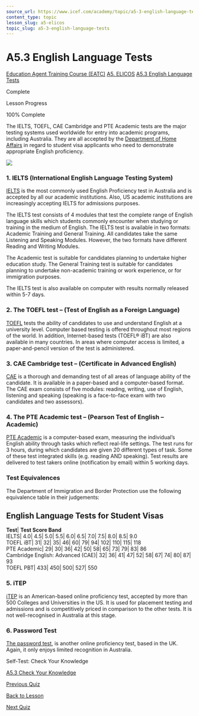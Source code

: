 ```yaml
---
source_url: https://www.icef.com/academy/topic/a5-3-english-language-tests/
content_type: topic
lesson_slug: a5-elicos
topic_slug: a5-3-english-language-tests
---
```


# A5.3 English Language Tests

[Education Agent Training Course (EATC)](https://www.icef.com/academy/courses/education-agent-training-course-eatc/) [A5. ELICOS](https://www.icef.com/academy/lessons/a5-elicos/) [A5.3 English Language Tests](https://www.icef.com/academy/topic/a5-3-english-language-tests/)

Complete

Lesson Progress 

100% Complete 

The IELTS, TOEFL, CAE Cambridge and PTE Academic tests are the major testing systems used worldwide for entry into academic programs, including Australia. They are all accepted by the [Department of Home Affairs](https://immi.homeaffairs.gov.au/) in regard to student visa applicants who need to demonstrate appropriate English proficiency.

![](https://www.icef.com/academy/wp-content/uploads/2022/09/pexels-jeswin-thomas-5265273-1024x683.jpg)

### 1\. IELTS (International English Language Testing System)

[IELTS](http://www.ielts.org/) is the most commonly used English Proficiency test in Australia and is accepted by all our academic institutions. Also, US academic institutions are increasingly accepting IELTS for admissions purposes. 

The IELTS test consists of 4 modules that test the complete range of English language skills which students commonly encounter when studying or training in the medium of English. The IELTS test is available in two formats: Academic Training and General Training. All candidates take the same Listening and Speaking Modules. However, the two formats have different Reading and Writing Modules.

The Academic test is suitable for candidates planning to undertake higher education study. The General Training test is suitable for candidates planning to undertake non-academic training or work experience, or for immigration purposes.

The IELTS test is also available on computer with results normally released within 5-7 days.

### 2\. The TOEFL test – (Test of English as a Foreign Language)

[TOEFL](http://www.ets.org/portal/site/ets/menuitem.435c0b5cc7bd0ae7015d9510c3921509/?vgnextoid=69c0197a484f4010VgnVCM10000022f95190RCRD) tests the ability of candidates to use and understand English at a university level. Computer based testing is offered throughout most regions of the world. In addition, Internet-based tests (TOEFL® iBT) are also available in many countries. In areas where computer access is limited, a paper-and-pencil version of the test is administered. 

### 3\. CAE Cambridge test – (Certificate in Advanced English)

[CAE](http://cambridge-english-advanced.cambridgeesol.org/) is a thorough and demanding test of all areas of language ability of the candidate. It is available in a paper-based and a computer-based format. The CAE exam consists of five modules: reading, writing, use of English, listening and speaking (speaking is a face-to-face exam with two candidates and two assessors).

### 4\. The PTE Academic test – (Pearson Test of English – Academic)

[PTE Academic](https://www.pearson.com/en-au/student/english-language/pte-academic/?utm_source=google&utm_medium=search&utm_campaign=Croud_PMax_UK&gclid=CjwKCAjw1ICZBhAzEiwAFfvFhKJBUUClSDGyjmNu_NZkJ2nm-A1Q0Cze8fOSvXNmAbMi6N4hcF7p2BoCzT0QAvD_BwE&gclsrc=aw.ds) is a computer-based exam, measuring the individual’s English ability through tasks which reflect real-life settings. The test runs for 3 hours, during which candidates are given 20 different types of task. Some of these test integrated skills (e.g. reading AND speaking). Test results are delivered to test takers online (notification by email) within 5 working days.

### Test Equivalences

The Department of Immigration and Border Protection use the following equivalence table in their judgements:

**English Language Tests for Student Visas**  
---  
**Test**| **Test Score Band**  
IELTS| 4.0| 4.5| 5.0| 5.5| 6.0| 6.5| 7.0| 7.5| 8.0| 8.5| 9.0  
TOEFL iBT| 31| 32| 35| 46| 60| 79| 94| 102| 110| 115| 118  
PTE Academic| 29| 30| 36| 42| 50| 58| 65| 73| 79| 83| 86  
Cambridge English: Advanced (CAE)| 32| 36| 41| 47| 52| 58| 67| 74| 80| 87| 93  
TOEFL PBT| 433| 450| 500| 527| 550  
  
### 5\. iTEP

[iTEP](http://www.itepexam.com/) is an American-based online proficiency test, accepted by more than 500 Colleges and Universities in the US. It is used for placement testing and admissions and is competitively priced in comparison to the other tests. It is not well-recognised in Australia at this stage.

### 6\. Password Test

[The password test](https://www.englishlanguagetesting.co.uk/), is another online proficiency test, based in the UK. Again, it only enjoys limited recognition in Australia.

Self-Test: Check Your Knowledge

[ A5.3 Check Your Knowledge ](https://www.icef.com/academy/quizzes/a5-3-check-your-knowledge-2/)

[ Previous Quiz ](https://www.icef.com/academy/quizzes/a5-2-check-your-knowledge-2/)

[Back to Lesson](https://www.icef.com/academy/lessons/a5-elicos/)

[ Next Quiz ](https://www.icef.com/academy/quizzes/a5-3-check-your-knowledge-2/)
